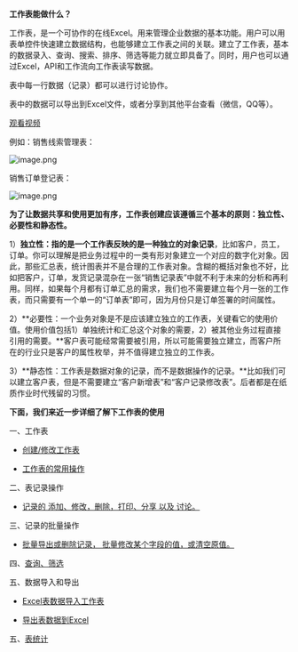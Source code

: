 **工作表能做什么？**

工作表，是一个可协作的在线Excel。用来管理企业数据的基本功能。用户可以用表单控件快速建立数据结构，也能够建立工作表之间的关联。建立了工作表，基本的数据录入、查询、搜索、排序、筛选等能力就立即具备了。同时，用户也可以通过Excel，API和工作流向工作表读写数据。

  
表中每一行数据（记录）都可以进行讨论协作。

表中的数据可以导出到Excel文件，或者分享到其他平台查看（微信，QQ等）。

[观看视频](https://media.mingdao.com/a020cd58-b50b-4fa2-b33c-7dd877c805bd/2018/8/30/727c9643-864d-16e3-44f4-c3a4ae2a1e13.mp4)  

例如：销售线索管理表：

![image.png](https://files.kf5.com/attachments/download/1343/6681839/0015cb6be2db7a259385e41da4d84a3/)

销售订单登记表：

![image.png](https://files.kf5.com/attachments/download/1343/6681841/0015cb6be5ada4d9afe31d75e8389fb/)



**为了让数据共享和使用更加有序，工作表创建应该遵循三个基本的原则：独立性、必要性和静态性。**

1）**独立性：指的是一个工作表反映的是一种独立的对象记录**，比如客户，员工，订单。你可以理解是把业务过程中的一类有形对象建立一个对应的数字化对象。因此，那些汇总表，统计图表并不是合理的工作表对象。含糊的概括对象也不好，比如把客户，订单，发货记录混杂在一张“销售记录表”中就不利于未来的分析和再利用。同样，如果每个月都有订单汇总的需求，我们也不需要建立每个月一张的工作表，而只需要有一个单一的“订单表”即可，因为月份只是订单签署的时间属性。

2）**必要性：一个业务对象是不是应该建立独立的工作表，关键看它的使用价值。使用价值包括1）单独统计和汇总这个对象的需要，2）被其他业务过程直接引用的需要。**客户表可能经常需要被引用，所以可能需要独立建立，而客户所在的行业只是客户的属性枚举，并不值得建立独立的工作表。

3）**静态性：工作表是数据对象的记录，而不是数据操作的记录。**比如我们可以建立客户表，但是不需要建立“客户新增表”和“客户记录修改表”。后者都是在纸质作业时代残留的习惯。

  
**下面，我们来近一步详细了解下工作表的使用**

一、工作表  

*   [创建/修改工作表](http://support.mingdao.com/hc/kb/article/1168077/)
    
*   [工作表的常用操作](http://support.mingdao.com/hc/kb/article/1309147/)
    

二、表记录操作  

*   [记录的 添加、修改，删除，打印、分享 以及 讨论。](http://support.mingdao.com/hc/kb/article/1168349/)
    

三、记录的批量操作  

*   [批量导出或删除记录， 批量修改某个字段的值，或清空原值。](http://support.mingdao.com/hc/kb/article/1168546/)
    

四、[查询、筛选](http://support.mingdao.com/hc/kb/article/1168652/)

五、数据导入和导出

*   [Excel表数据导入工作表](http://support.mingdao.com/hc/kb/article/1194815/)
    
*   [导出表数据到Excel](http://support.mingdao.com/hc/kb/article/1168092/)
    

五、[表统计](http://support.mingdao.com/hc/kb/article/1169213/)